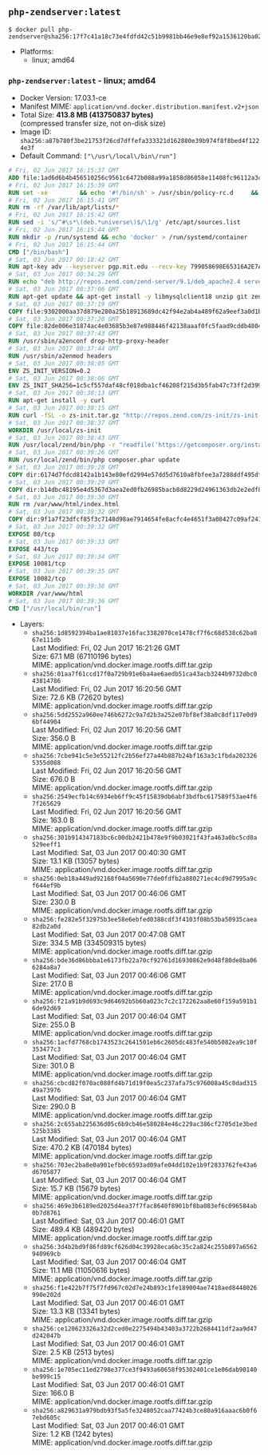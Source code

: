 ## `php-zendserver:latest`

```console
$ docker pull php-zendserver@sha256:17f7c41a18c73e4fdfd42c51b9981bb46e9e8ef92a1536120ba022001a3b2652
```

-	Platforms:
	-	linux; amd64

### `php-zendserver:latest` - linux; amd64

-	Docker Version: 17.03.1-ce
-	Manifest MIME: `application/vnd.docker.distribution.manifest.v2+json`
-	Total Size: **413.8 MB (413750837 bytes)**  
	(compressed transfer size, not on-disk size)
-	Image ID: `sha256:a87b780f3be21753f26cd7dffefa333321d162880e39b974f8f8bed4f1224e3f`
-	Default Command: `["\/usr\/local\/bin\/run"]`

```dockerfile
# Fri, 02 Jun 2017 16:15:37 GMT
ADD file:1ad6d6b4b456510256c9561c6472b088a99a1858d86058e11408fc96112a3cee in / 
# Fri, 02 Jun 2017 16:15:39 GMT
RUN set -xe 		&& echo '#!/bin/sh' > /usr/sbin/policy-rc.d 	&& echo 'exit 101' >> /usr/sbin/policy-rc.d 	&& chmod +x /usr/sbin/policy-rc.d 		&& dpkg-divert --local --rename --add /sbin/initctl 	&& cp -a /usr/sbin/policy-rc.d /sbin/initctl 	&& sed -i 's/^exit.*/exit 0/' /sbin/initctl 		&& echo 'force-unsafe-io' > /etc/dpkg/dpkg.cfg.d/docker-apt-speedup 		&& echo 'DPkg::Post-Invoke { "rm -f /var/cache/apt/archives/*.deb /var/cache/apt/archives/partial/*.deb /var/cache/apt/*.bin || true"; };' > /etc/apt/apt.conf.d/docker-clean 	&& echo 'APT::Update::Post-Invoke { "rm -f /var/cache/apt/archives/*.deb /var/cache/apt/archives/partial/*.deb /var/cache/apt/*.bin || true"; };' >> /etc/apt/apt.conf.d/docker-clean 	&& echo 'Dir::Cache::pkgcache ""; Dir::Cache::srcpkgcache "";' >> /etc/apt/apt.conf.d/docker-clean 		&& echo 'Acquire::Languages "none";' > /etc/apt/apt.conf.d/docker-no-languages 		&& echo 'Acquire::GzipIndexes "true"; Acquire::CompressionTypes::Order:: "gz";' > /etc/apt/apt.conf.d/docker-gzip-indexes 		&& echo 'Apt::AutoRemove::SuggestsImportant "false";' > /etc/apt/apt.conf.d/docker-autoremove-suggests
# Fri, 02 Jun 2017 16:15:41 GMT
RUN rm -rf /var/lib/apt/lists/*
# Fri, 02 Jun 2017 16:15:42 GMT
RUN sed -i 's/^#\s*\(deb.*universe\)$/\1/g' /etc/apt/sources.list
# Fri, 02 Jun 2017 16:15:44 GMT
RUN mkdir -p /run/systemd && echo 'docker' > /run/systemd/container
# Fri, 02 Jun 2017 16:15:44 GMT
CMD ["/bin/bash"]
# Sat, 03 Jun 2017 00:18:42 GMT
RUN apt-key adv --keyserver pgp.mit.edu --recv-key 799058698E65316A2E7A4FF42EAE1437F7D2C623
# Sat, 03 Jun 2017 00:34:29 GMT
RUN echo "deb http://repos.zend.com/zend-server/9.1/deb_apache2.4 server non-free" >> /etc/apt/sources.list.d/zend-server.list
# Sat, 03 Jun 2017 00:37:06 GMT
RUN apt-get update && apt-get install -y libmysqlclient18 unzip git zend-server-php-7.1=9.1.0+b93 && /usr/local/zend/bin/zendctl.sh stop
# Sat, 03 Jun 2017 00:37:19 GMT
COPY file:9302000aa37d879e280a25b18913689dc42f94e2ab4a489f62a9eef3a0d1b76b in /etc/ 
# Sat, 03 Jun 2017 00:37:20 GMT
COPY file:82de006e31874ac4e03685b3e87e988446f42138aaaf0fc5faad9cddb48040ba in /etc/apache2/conf-available 
# Sat, 03 Jun 2017 00:37:43 GMT
RUN /usr/sbin/a2enconf drop-http-proxy-header
# Sat, 03 Jun 2017 00:37:44 GMT
RUN /usr/sbin/a2enmod headers
# Sat, 03 Jun 2017 00:38:05 GMT
ENV ZS_INIT_VERSION=0.2
# Sat, 03 Jun 2017 00:38:06 GMT
ENV ZS_INIT_SHA256=1c5cf557daf48cf018dba1cf46208f215d3b5fab47c73ff2d39988581ebd6932
# Sat, 03 Jun 2017 00:38:13 GMT
RUN apt-get install -y curl
# Sat, 03 Jun 2017 00:38:15 GMT
RUN curl -fSL -o zs-init.tar.gz "http://repos.zend.com/zs-init/zs-init-docker-${ZS_INIT_VERSION}.tar.gz"     && echo "${ZS_INIT_SHA256} *zs-init.tar.gz" | sha256sum -c -     && mkdir /usr/local/zs-init     && tar xzf zs-init.tar.gz --strip-components=1 -C /usr/local/zs-init     && rm zs-init.tar.gz
# Sat, 03 Jun 2017 00:38:37 GMT
WORKDIR /usr/local/zs-init
# Sat, 03 Jun 2017 00:38:43 GMT
RUN /usr/local/zend/bin/php -r "readfile('https://getcomposer.org/installer');" | /usr/local/zend/bin/php
# Sat, 03 Jun 2017 00:39:26 GMT
RUN /usr/local/zend/bin/php composer.phar update
# Sat, 03 Jun 2017 00:39:28 GMT
COPY dir:6174d7fdcd8142a1b143e80efd2994e57dd5d7610a8fbfee3a7288ddf495dfdf in /usr/local/bin 
# Sat, 03 Jun 2017 00:39:29 GMT
COPY dir:b14dbc48195e4d5367d3aea2ed0fb26985bacb8d8229d24961363db2e2edf8f0 in /usr/local/zend/var/plugins/ 
# Sat, 03 Jun 2017 00:39:30 GMT
RUN rm /var/www/html/index.html
# Sat, 03 Jun 2017 00:39:32 GMT
COPY dir:9f1a7f23dfcf85f3c7148d98ae7914654fe8acfc4e4651f3a08427c09af24198 in /var/www/html 
# Sat, 03 Jun 2017 00:39:32 GMT
EXPOSE 80/tcp
# Sat, 03 Jun 2017 00:39:33 GMT
EXPOSE 443/tcp
# Sat, 03 Jun 2017 00:39:34 GMT
EXPOSE 10081/tcp
# Sat, 03 Jun 2017 00:39:35 GMT
EXPOSE 10082/tcp
# Sat, 03 Jun 2017 00:39:36 GMT
WORKDIR /var/www/html
# Sat, 03 Jun 2017 00:39:36 GMT
CMD ["/usr/local/bin/run"]
```

-	Layers:
	-	`sha256:1d8592394ba1ae81037e16fac3382070ce1478cf7f6c68d538c62ba067e111db`  
		Last Modified: Fri, 02 Jun 2017 16:21:26 GMT  
		Size: 67.1 MB (67110196 bytes)  
		MIME: application/vnd.docker.image.rootfs.diff.tar.gzip
	-	`sha256:01aa7f61ccd17f0a729b91e6ba4ae6aedb51ca43acb3244b9732dbc043814786`  
		Last Modified: Fri, 02 Jun 2017 16:20:56 GMT  
		Size: 72.6 KB (72620 bytes)  
		MIME: application/vnd.docker.image.rootfs.diff.tar.gzip
	-	`sha256:5dd2552a960ee746b6272c9a7d2b3a252e07bf8ef38a0c8df117e0d96bf44904`  
		Last Modified: Fri, 02 Jun 2017 16:20:56 GMT  
		Size: 356.0 B  
		MIME: application/vnd.docker.image.rootfs.diff.tar.gzip
	-	`sha256:7cbe941c5e3e55212fc2b56ef27a44b887b24bf163a3c1fbda2023265355d088`  
		Last Modified: Fri, 02 Jun 2017 16:20:56 GMT  
		Size: 676.0 B  
		MIME: application/vnd.docker.image.rootfs.diff.tar.gzip
	-	`sha256:2549ecfb14c6934eb6ff9c45f15839db6abf3bdfbc617589f53ae4f67f265629`  
		Last Modified: Fri, 02 Jun 2017 16:20:56 GMT  
		Size: 163.0 B  
		MIME: application/vnd.docker.image.rootfs.diff.tar.gzip
	-	`sha256:301b914347183bc6c00db2421b478e9f9b03021f43fa463a0bc5cd0a529eeff1`  
		Last Modified: Sat, 03 Jun 2017 00:40:30 GMT  
		Size: 13.1 KB (13057 bytes)  
		MIME: application/vnd.docker.image.rootfs.diff.tar.gzip
	-	`sha256:0eb18a449ad92168f04a5690e77de0fdfb2a880271ec4cd9d7995a9cf644ef9b`  
		Last Modified: Sat, 03 Jun 2017 00:46:06 GMT  
		Size: 230.0 B  
		MIME: application/vnd.docker.image.rootfs.diff.tar.gzip
	-	`sha256:fe282e5f32975b3ee58e6ebfed0388cdf3f4103f08b53ba50935caea82db2a0d`  
		Last Modified: Sat, 03 Jun 2017 00:47:08 GMT  
		Size: 334.5 MB (334509315 bytes)  
		MIME: application/vnd.docker.image.rootfs.diff.tar.gzip
	-	`sha256:bde36d86bbba1e6173fb22a70cf92761d16930862e9d48f80de8ba066284a8a7`  
		Last Modified: Sat, 03 Jun 2017 00:46:06 GMT  
		Size: 217.0 B  
		MIME: application/vnd.docker.image.rootfs.diff.tar.gzip
	-	`sha256:f21a91b9d693c9d64692b5b60a023c7c2c172262aa8e60f159a591b16de92d69`  
		Last Modified: Sat, 03 Jun 2017 00:46:04 GMT  
		Size: 255.0 B  
		MIME: application/vnd.docker.image.rootfs.diff.tar.gzip
	-	`sha256:1acfd7768cb1743523c2641501eb6c2605dc483fe540b5082ea9c10f353477c3`  
		Last Modified: Sat, 03 Jun 2017 00:46:04 GMT  
		Size: 301.0 B  
		MIME: application/vnd.docker.image.rootfs.diff.tar.gzip
	-	`sha256:cbcd82f070ac080fd4b71d19f0ea5c237afa75c976008a45c0dad31549a73976`  
		Last Modified: Sat, 03 Jun 2017 00:46:04 GMT  
		Size: 290.0 B  
		MIME: application/vnd.docker.image.rootfs.diff.tar.gzip
	-	`sha256:2c655ab225636d05c6b9cb46e580284e46c229ac386cf2705d1e3bed525b3385`  
		Last Modified: Sat, 03 Jun 2017 00:46:04 GMT  
		Size: 470.2 KB (470184 bytes)  
		MIME: application/vnd.docker.image.rootfs.diff.tar.gzip
	-	`sha256:703ec2ba8e0a901efb0c6593ad09afe04dd102e1b9f2833762fe43a6d6705877`  
		Last Modified: Sat, 03 Jun 2017 00:46:04 GMT  
		Size: 15.7 KB (15679 bytes)  
		MIME: application/vnd.docker.image.rootfs.diff.tar.gzip
	-	`sha256:469e3b6189ed2025d4ea37f7fac8640f8901bf8ba083ef6c096584ab0b7d8761`  
		Last Modified: Sat, 03 Jun 2017 00:46:01 GMT  
		Size: 489.4 KB (489420 bytes)  
		MIME: application/vnd.docker.image.rootfs.diff.tar.gzip
	-	`sha256:3d4b2bd9f86fd89cf626d04c39928eca6bc35c2a824c255b897a6562940969cb`  
		Last Modified: Sat, 03 Jun 2017 00:46:04 GMT  
		Size: 11.1 MB (11050616 bytes)  
		MIME: application/vnd.docker.image.rootfs.diff.tar.gzip
	-	`sha256:f1e422b7f75f7fd967c02d7e24b893c1fe189004ae7418aed8448026990e202d`  
		Last Modified: Sat, 03 Jun 2017 00:46:01 GMT  
		Size: 13.3 KB (13341 bytes)  
		MIME: application/vnd.docker.image.rootfs.diff.tar.gzip
	-	`sha256:ce120623326a32d2ced0e2275494b43403a3722b2684411df2aa9d47d242047b`  
		Last Modified: Sat, 03 Jun 2017 00:46:01 GMT  
		Size: 2.5 KB (2513 bytes)  
		MIME: application/vnd.docker.image.rootfs.diff.tar.gzip
	-	`sha256:1e705ec11ed2798e377ce3f9493a60658f95302401ce1e06dab90140be999c15`  
		Last Modified: Sat, 03 Jun 2017 00:46:01 GMT  
		Size: 166.0 B  
		MIME: application/vnd.docker.image.rootfs.diff.tar.gzip
	-	`sha256:a829631a979bdb93f5a5fe3248052caa77424b3ce80a916aaac6b0f67ebd605c`  
		Last Modified: Sat, 03 Jun 2017 00:46:01 GMT  
		Size: 1.2 KB (1242 bytes)  
		MIME: application/vnd.docker.image.rootfs.diff.tar.gzip
